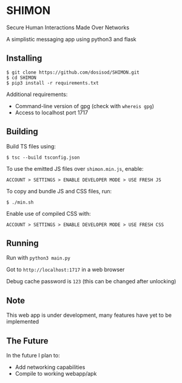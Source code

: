 # SHIMON

Secure Human Interactions Made Over Networks

A simplistic messaging app using python3 and flask

## Installing

```
$ git clone https://github.com/dosisod/SHIMON.git
$ cd SHIMON
$ pip3 install -r requirements.txt
```

Additional requirements:
* Command-line version of gpg (check with `whereis gpg`)
* Access to localhost port 1717

## Building

Build TS files using:

```
$ tsc --build tsconfig.json
```

To use the emitted JS files over `shimon.min.js`, enable:

`ACCOUNT > SETTINGS > ENABLE DEVELOPER MODE > USE FRESH JS`

To copy and bundle JS and CSS files, run:

```
$ ./min.sh
```

Enable use of compiled CSS with:

`ACCOUNT > SETTINGS > ENABLE DEVELOPER MODE > USE FRESH CSS`

## Running

Run with `python3 main.py`

Got to `http://localhost:1717` in a web browser

Debug cache password is `123` (this can be changed after unlocking)

## Note

This web app is under development, many features have yet to be implemented

## The Future

In the future I plan to:
* Add networking capabilities
* Compile to working webapp/apk